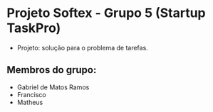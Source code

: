 # Projeto Softex - Grupo 5 (Startup TaskPro)

- Projeto: solução para o problema de tarefas.

## Membros do grupo:
- Gabriel de Matos Ramos
- Francisco
- Matheus